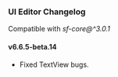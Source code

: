 ### UI Editor Changelog

Compatible with *sf-core@^3.0.1*

#### v6.6.5-beta.14

- Fixed TextView bugs.
